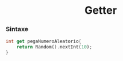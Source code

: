 <h1 align="center">Getter</h1>

<h3>Sintaxe</h3>

```dart
int get pegaNumeroAleatorio{
    return Random().nextInt(10);
}
```
